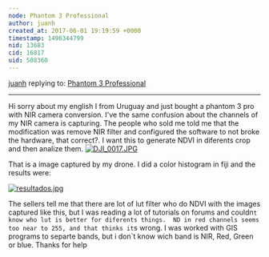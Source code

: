 ```yaml
---
node: Phantom 3 Professional
author: juanh
created_at: 2017-06-01 19:19:59 +0000
timestamp: 1496344799
nid: 13683
cid: 16817
uid: 508360
---
```




[juanh](../profile/juanh) replying to: [Phantom 3 Professional](../notes/marfisistemidroni/11-06-2016/phantom-3-professional)

----
Hi sorry about my english I from Uruguay and just bought a phantom 3 pro with NIR camera conversion. I've the same confusion about the channels of my NIR camera is capturing. The people who sold me told me that the modification was remove NIR filter and configured the software to not broke the hardware, that correct?. I want this to generate NDVI in diferents crop and then analize them.
[![DJI_0017.JPG](https://publiclab.org/system/images/photos/000/020/613/large/DJI_0017.JPG)](https://publiclab.org/system/images/photos/000/020/613/original/DJI_0017.JPG)

That is a image captured by my drone.
I did a color histogram in fiji and the results were:

[![resultados.jpg](https://publiclab.org/system/images/photos/000/020/614/large/resultados.jpg)](https://publiclab.org/system/images/photos/000/020/614/original/resultados.jpg)

The sellers tell me that there are lot of lut filter who do NDVI with the images captured like this, but I was reading a lot of tutorials on forums and couldn`t know who lut is better for diferents things. 
ND in red channels seems too near to 255, and that thinks it`s wrong. 
I was worked with GIS programs to separte bands, but i don`t know wich band is NIR, Red, Green or blue.
Thanks for help